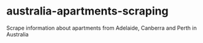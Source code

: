 # australia-apartments-scraping
Scrape information about apartments from Adelaide, Canberra and Perth in Australia
